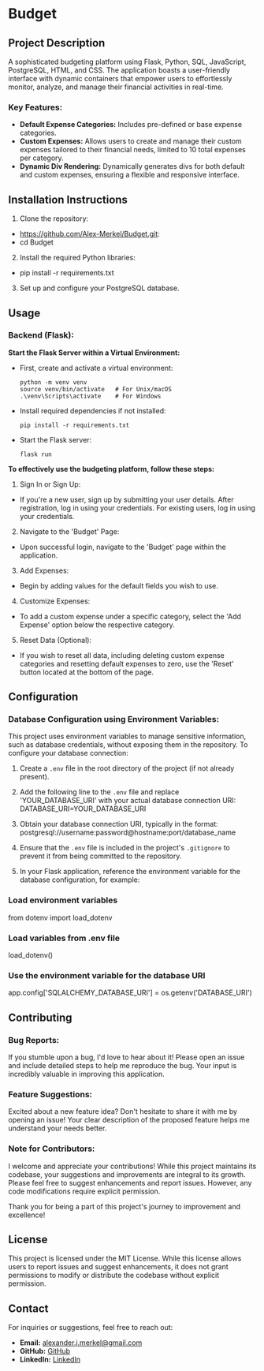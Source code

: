 # Budget


## Project Description

A sophisticated budgeting platform using Flask, Python, SQL, JavaScript, PostgreSQL, HTML, and CSS. The application boasts a user-friendly interface with dynamic containers that empower users to effortlessly monitor, analyze, and manage their financial activities in real-time.

### Key Features:
- **Default Expense Categories:** Includes pre-defined or base expense categories.
- **Custom Expenses:** Allows users to create and manage their custom expenses tailored to their financial needs, limited to 10 total expenses per category.
- **Dynamic Div Rendering:** Dynamically generates divs for both default and custom expenses, ensuring a flexible and responsive interface.


## Installation Instructions

1. Clone the repository:
- https://github.com/Alex-Merkel/Budget.git:
- cd Budget

2. Install the required Python libraries:
- pip install -r requirements.txt

3. Set up and configure your PostgreSQL database.


## Usage

### Backend (Flask):

**Start the Flask Server within a Virtual Environment:**

   - First, create and activate a virtual environment:
     ```
     python -m venv venv
     source venv/bin/activate   # For Unix/macOS
     .\venv\Scripts\activate    # For Windows
     ```
   
   - Install required dependencies if not installed:
     ```
     pip install -r requirements.txt
     ```
   
   - Start the Flask server:
     ```
     flask run
     ```

**To effectively use the budgeting platform, follow these steps:**

1. Sign In or Sign Up:
- If you're a new user, sign up by submitting your user details. After registration, log in using your credentials. For existing users, log in using your credentials.

2. Navigate to the 'Budget' Page:
- Upon successful login, navigate to the 'Budget' page within the application.

3. Add Expenses:
- Begin by adding values for the default fields you wish to use.

4. Customize Expenses:
- To add a custom expense under a specific category, select the 'Add Expense' option below the respective category.

5. Reset Data (Optional):
- If you wish to reset all data, including deleting custom expense categories and resetting default expenses to zero, use the 'Reset' button located at the bottom of the page.


## Configuration

### Database Configuration using Environment Variables:

This project uses environment variables to manage sensitive information, such as database credentials, without exposing them in the repository. To configure your database connection:

1. Create a `.env` file in the root directory of the project (if not already present).

2. Add the following line to the `.env` file and replace 'YOUR_DATABASE_URI' with your actual database connection URI:
DATABASE_URI=YOUR_DATABASE_URI

2. Obtain your database connection URI, typically in the format:
   postgresql://username:password@hostname:port/database_name

3. Ensure that the `.env` file is included in the project's `.gitignore` to prevent it from being committed to the repository.

4. In your Flask application, reference the environment variable for the database configuration, for example:

### Load environment variables
from dotenv import load_dotenv

### Load variables from .env file
load_dotenv()

### Use the environment variable for the database URI
app.config['SQLALCHEMY_DATABASE_URI'] = os.getenv('DATABASE_URI')


## Contributing

### Bug Reports:

If you stumble upon a bug, I'd love to hear about it! Please open an issue and include detailed steps to help me reproduce the bug. Your input is incredibly valuable in improving this application.

### Feature Suggestions:

Excited about a new feature idea? Don't hesitate to share it with me by opening an issue! Your clear description of the proposed feature helps me understand your needs better.

### Note for Contributors:
I welcome and appreciate your contributions! While this project maintains its codebase, your suggestions and improvements are integral to its growth. Please feel free to suggest enhancements and report issues. However, any code modifications require explicit permission.

Thank you for being a part of this project's journey to improvement and excellence!


## License

This project is licensed under the MIT License. While this license allows users to report issues and suggest enhancements, it does not grant permissions to modify or distribute the codebase without explicit permission.


## Contact

For inquiries or suggestions, feel free to reach out:
- **Email:** alexander.j.merkel@gmail.com
- **GitHub:** [GitHub](https://github.com/Alex-Merkel)
- **LinkedIn:** [LinkedIn](https://www.linkedin.com/in/alex-merkel-8750b0274/)
